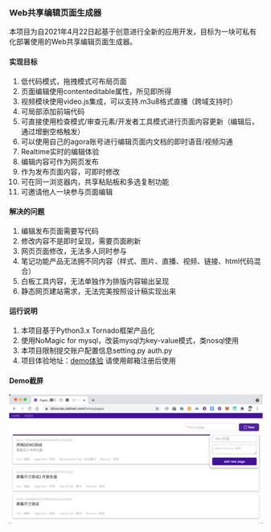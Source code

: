 ### Web共享编辑页面生成器

本项目为自2021年4月22日起基于创意进行全新的应用开发，目标为一块可私有化部署使用的Web共享编辑页面生成器。

#### 实现目标
1. 低代码模式，拖拽模式可布局页面
2. 页面编辑使用contenteditable属性，所见即所得
3. 视频模块使用video.js集成，可以支持.m3u8格式直播（跨域支持时）
4. 可局部添加前端代码
5. 可直接使用检查模式/审查元素/开发者工具模式进行页面内容更新（编辑后，通过增删空格触发）
6. 可以使用自己的agora账号进行编辑页面内文档的即时语音/视频沟通
7. Realtime实时的编辑体验
8. 编辑内容可作为网页发布
9. 作为发布页面内容，可即时修改
10. 可在同一浏览器内，共享粘贴板和多选复制功能
11. 可邀请他人一块参与页面编辑

#### 解决的问题
1. 编辑发布页面需要写代码
2. 修改内容不是即时呈现，需要页面刷新
3. 网页页面修改，无法多人同时参与
4. 笔记功能产品无法拥不同内容（样式、图片、直播、视频、链接、html代码混合）
5. 白板工具内容，无法单独作为排版内容输出呈现
6. 静态网页建站需求，无法完美按照设计稿实现出来

#### 运行说明
1. 本项目基于Python3.x Tornado框架产品化
2. 使用NoMagic for mysql，改装mysql为key-value模式，类nosql使用
3. 本项目限制提交账户配置信息setting.py auth.py
4. 项目体验地址：[demo体验](https://findmaster.xialiwei.com) 请使用邮箱注册后使用

#### Demo截屏
![Pages列表页](img/pages.png "Pages列表页")